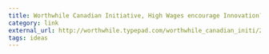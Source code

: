 ```yaml
---
title: Worthwhile Canadian Initiative, High Wages encourage Innovation?
category: link
external_url: http://worthwhile.typepad.com/worthwhile_canadian_initi/2017/04/wages-and-innovation.html
tags: ideas
---
```

